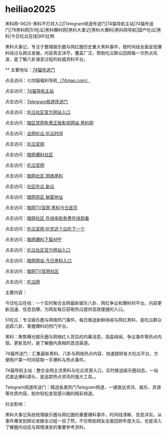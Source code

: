# heiliao2025
黑料网-0625-黑料不打烊入口|Telegram频道传送门|74猫导航主站|74猫传送门|78黑料网|51吃瓜|黑料曝料网|黑料大事记|黑料大爆料|黑料网导航|国产吃瓜|黑料|今日吃瓜在线|881比鸭

黑料大事记，专注于整理娱乐圈与网红圈历史重大黑料事件，按时间线全面呈现爆料经过与舆论发展。内容真实详尽，覆盖广泛，帮助吃瓜群众回顾每一次热点风波，是了解八卦演变过程的权威资料平台。

** 主要地址：<a href="https://74mao.com/">74猫传送门</a>

点击访问：七四猫福利导航<a href="https://74mao.com/">（74mao.com）</a>

点击访问：<a href="https://74mao.com/">74猫导航主站</a>

点击访问：<a href="https://74mao.com/">Telegram频道传送门</a>

点击访问：<a href="https://cg5-41.pages.dev/">吃瓜社区官方网站入口</a>

点击访问：<a href="https://aw5-04.pages.dev/">暗区禁网免费正版影视网站 黑料网</a>

点击访问：<a href="https://cg4-44.pages.dev/">全网吃瓜 吃瓜时间</a>

点击访问：<a href="https://cg2-39.pages.dev/">吃瓜官网</a>

点击访问：<a href="https://aw3-19.pages.dev/">暗网爆料社区</a>

点击访问：<a href="https://cg2-46.pages.dev/">吃瓜官网</a>

点击访问：<a href="https://aw1-05.pages.dev/">暗网社区 网络黑料</a>

点击访问：<a href="https://cg8-46.pages.dev/">社区吃瓜 新瓜</a>

点击访问：<a href="https://aw4-19.pages.dev/">暗网禁区 秘密地址</a>

点击访问：<a href="https://aw9-05.pages.dev/">暗网TV官网 黑料今日首页</a>

点击访问：<a href="https://aw2-06.pages.dev/">暗网社区 在线电影免费在线观看</a>

点击访问：<a href="https://cg2-47.pages.dev/">吃瓜官网 吃完这个瓜吃下一个</a>

点击访问：<a href="https://aw6-07.pages.dev/">暗网爆料下载APP</a>

点击访问：<a href="https://cg5-46.pages.dev/">吃瓜社区官方网站入口</a>

点击访问：<a href="https://aw10-23.pages.dev/">暗网网站 今日黑料入口</a>

点击访问：<a href="https://aw7-07.pages.dev/">暗网TV官网社区</a>

点击访问：<a href="https://cg3-47.pages.dev/">吃瓜网</a>

主要内容：

今日吃瓜在线：一个实时聚合全网最新娱乐八卦、网红争议和爆料的平台。内容更新迅速、信息劲爆，为网友每日获取热瓜提供高效便捷的入口。

51吃瓜：专注娱乐圈与网络热门事件，每日推送新鲜绯闻与网红黑料，是吃瓜群众追踪八卦、掌握爆料的热门平台。

黑料：聚焦曝光娱乐圈与网络红人背后的内幕消息，涵盖绯闻、争议事件等热点内容。更新及时，是了解圈内真相的首选渠道。

74猫传送门：汇集最新黑料、八卦与网络热点内容，快速跳转各大吃瓜平台，方便用户第一时间获取一手爆料与热点事件。

74猫导航主站：整合全网主流黑料与吃瓜资源入口，实时推送娱乐圈动态，一站式直达爆料源头，是追踪热点资讯的强大工具。。

Telegram频道传送门：精选各类热门Telegram频道，一键直达资讯、娱乐、资源等优质内容，助你轻松发现感兴趣的精彩频道。

社会影响：

黑料大事记系统梳理娱乐圈与网红圈的重要爆料事件，时间线清晰、信息详实。从事件爆发到舆论发酵全过程一目了然，不仅帮助网友全面回顾年度大瓜，也是深入了解圈内动态与舆情演变的重要参考资料。
<span style="display:none;">[Canonical link](https://github.com/xf2250625/xf10）</span>
